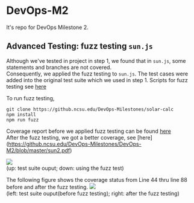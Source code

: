 # DevOps-M2
It's repo for DevOps Milestone 2.


## Advanced Testing: fuzz testing `sun.js`
Although we've tested in project in step 1, we found that in `sun.js`, some statements and branches are not covered.  
Consequently, we applied the fuzz testing to `sun.js`. The test cases were added into the original test suite which we used in step 1. Scripts for fuzz testing see [here](https://github.ncsu.edu/DevOps-Milestones/solar-calc/blob/master/test/fuzz.js)

To run fuzz testing,
```
git clone https://github.ncsu.edu/DevOps-Milestones/solar-calc
npm install
npm run fuzz
```

Coverage report before we applied fuzz testing can be found [here](https://github.ncsu.edu/DevOps-Milestones/DevOps-M2/blob/master/sun1.pdf)  
After the fuzz testing, we got a better coverage, see [here] (https://github.ncsu.edu/DevOps-Milestones/DevOps-M2/blob/master/sun2.pdf)

![](https://github.ncsu.edu/DevOps-Milestones/DevOps-M2/blob/master/sun_fuzz.png)  
(up: test suite ouput; down: using the fuzz test)

The following figure shows the coverage status from Line 44 thru line 88 before and after the fuzz testing.
![](https://github.ncsu.edu/DevOps-Milestones/DevOps-M2/blob/master/sun_detail.png)  
(left: test suite ouput(before fuzz testing); right: after the fuzz testing)
